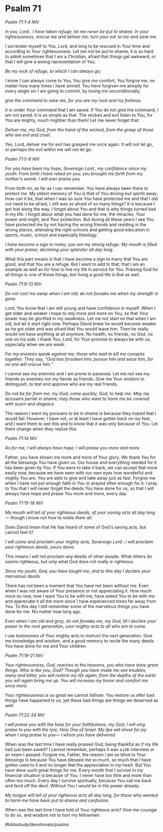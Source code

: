 # Psalm 71
*Psalm 71:1-4 NIV*

*In you, Lord , I have taken refuge; let me never be put to shame. In your righteousness, rescue me and deliver me; turn your ear to me and save me.*

I surrender myself to You, Lord, and long to be rescued in Your time and according to Your righteousness.
Let me not be put to shame, it is so hard to admit sometimes that I am a Christian, afraid that things get awkward, or that I will give a wrong representation of You.

*Be my rock of refuge, to which I can always go;*

I know I can always come to You, You give me comfort, You forgive me, no matter how many times I have sinned. You *have* forgiven me already for every single sin I am going to commit, by loving me unconditionally. 

*give the command to save me, for you are my rock and my fortress.*

It is under Your command that I am saved. If You do not give the command, I am not saved. It is as simple as that.
The wicked and evil listen to You, for You are mighty, much mightier than them! Let me never forget that.

*Deliver me, my God, from the hand of the wicked, from the grasp of those who are evil and cruel.*

Yes, Lord, deliver me for evil has grasped me once again. It will not let go, or perhaps the evil within me will not let go.

*Psalm 71:5-8 NIV*

*For you have been my hope, Sovereign Lord , my confidence since my youth. From birth I have relied on you; you brought me forth from my mother’s womb. I will ever praise you.*

From birth on, as far as I can remember, You have always been there to protect me. My oldest memory of You is that of You driving evil spirits away.
How can it be, that when I was so sure You have protected me and that I did not need to be afraid, I still was so afraid of so many things? It is because I got lost along the way, I forgot about You and that is why things turned bad in my life.
I forgot about what you had done for me, the miracles, Your power and might, and Your protection. But during all these years I see You have protected me by not having the wrong friends and residing in the wrong places, attending the right schools and getting good education in sports, music, school and especially theology.

*I have become a sign to many; you are my strong refuge. My mouth is filled with your praise, declaring your splendor all day long.*

What this part means is that I have become a sign to many that You are good, and that You are a refuge. But I want to add to that, that I am an example as well as for how to live my life in service for You. Praising God for all things is one of those things, but living a good life is that as well.

*Psalm 71:9-13 NIV*

*Do not cast me away when I am old; do not forsake me when my strength is gone.*

Lord, You know that I am still young and have confidence in myself. When I get older and weaker I hope to rely more and more on You, so that Your power may be glorified in my weakness.
Let me not start on that when I am old, but let it start right now.
Perhaps David knew he would become weaker as he got older and was afraid that You would leave him. Then he really would not have anything at all anymore. No health, no friends, no God, no one on his side.
I thank You, Lord, for Your promise to always be with us, especially when we are weak.

*For my enemies speak against me; those who wait to kill me conspire together. They say, “God has forsaken him; pursue him and seize him, for no one will rescue him.”*

I cannot see my enemies and I am prone to paranoia. Let me not see my friends as enemies nor my fiends as friends. Give me Your wisdom to distinguish, to test and approve who are my real friends.

*Do not be far from me, my God; come quickly, God, to help me. May my accusers perish in shame; may those who want to harm me be covered with scorn and disgrace.*

The reason I want my pursuers to be in shame is because they hoped that I would fail. However, I have not, or at least I have gotten back on my feet, and I want them to see this and to know that it was only because of You.
Let them change when they realize this.

*Psalm 71:14 NIV*

*As for me, I will always have hope; I will praise you more and more.*

Father, you have shown me more and more of Your glory. We thank You for all the blessings You have given us.
Our house and everything needed for it has been given by You. If You were to take it back, we can accept that more easily now, because we have seen with our own eyes how wonderful and mighty You are.
You are able to give and take away just as fast.
Forgive me when I have not put enough faith in You or prayed often enough for it.
I pray to You that I will never forget the deeds You have done for us, so that I will always have hope and praise You more and more, every day.

*Psalm 71:15-18 NIV*

*My mouth will tell of your righteous deeds, of your saving acts all day long— though I know not how to relate them all.*

Does David mean that He has heard of some of God's saving acts, but cannot feel it?

*I will come and proclaim your mighty acts, Sovereign Lord ; I will proclaim your righteous deeds, yours alone.*

This means I will not proclaim any deeds of other people. What others do *seems* righteous, but only what God does not really *is* righteous. 

*Since my youth, God, you have taught me, and to this day I declare your marvelous deeds.*

There has not been a moment that You have not been without me. Even when I was not aware of Your presence or not appreciating it. How much more so now, now I want You to be with me, have asked You to be with me and appreciate it all the more since I have experienced times far away from You.
To this day I still remember some of the marvelous things you have done for me. No matter how long ago.

*Even when I am old and gray, do not forsake me, my God, till I declare your power to the next generation, your mighty acts to all who are to come.*

I use testimonies of Your mighty acts to instruct the next generation. Give me knowledge and wisdom, and a good memory to recite the many deeds You have done for me and Your children.

*Psalm 71:19-21 NIV*

*Your righteousness, God, reaches to the heavens, you who have done great things. Who is like you, God? Though you have made me see troubles, many and bitter, you will restore my life again; from the depths of the earth you will again bring me up. You will increase my honor and comfort me once more.*

Your righteousness is so great we cannot fathom. You restore us after bad things have happened to us, yet these bad things are things we deserved as well.

*Psalm 71:22-24 NIV*

*I will praise you with the harp for your faithfulness, my God; I will sing praise to you with the lyre, Holy One of Israel. My lips will shout for joy when I sing praise to you— I whom you have delivered.*

When was the last time I have really praised God, being thankful as if my life had just been saved? I cannot remember, perhaps it was a job interview or an exam I passed.
Forgive me, Father, the reason I am so blind to Your blessings is because You have blessed me so much, so much that I have gotten used to it and no longer feel the appreciation in my heart.
But You have done such great things for me. Every month that I survive in my financial situation is because of You. I never have too little and more than often too much.
Every day I survive spiritually, because You call me back and fend off the devil. Without You I would be in His power already.

*My tongue will tell of your righteous acts all day long, for those who wanted to harm me have been put to shame and confusion.*

When was the last time I have told of Your righteous acts? Give me courage to do so, and wisdom not to hurt my fellowmen.

#biblestudy/devotionals/psalms
